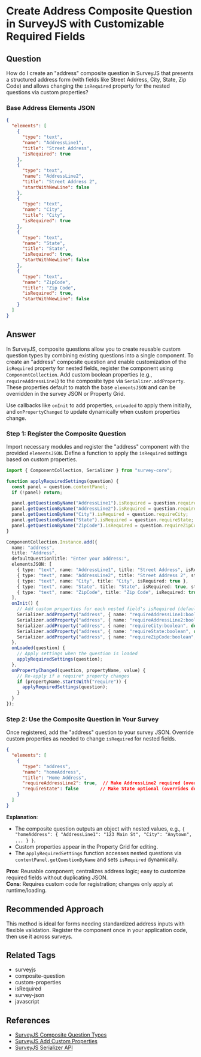 # Create Address Composite Question in SurveyJS with Customizable Required Fields

## Question
How do I create an "address" composite question in SurveyJS that presents a structured address form (with fields like Street Address, City, State, Zip Code) and allows changing the `isRequired` property for the nested questions via custom properties?

### Base Address Elements JSON
```json
{
  "elements": [
    {
      "type": "text",
      "name": "AddressLine1",
      "title": "Street Address",
      "isRequired": true
    },
    {
      "type": "text",
      "name": "AddressLine2",
      "title": "Street Address 2",
      "startWithNewLine": false
    },
    {
      "type": "text",
      "name": "City",
      "title": "City",
      "isRequired": true
    },
    {
      "type": "text",
      "name": "State",
      "title": "State",
      "isRequired": true,
      "startWithNewLine": false
    },
    {
      "type": "text",
      "name": "ZipCode",
      "title": "Zip Code",
      "isRequired": true,
      "startWithNewLine": false
    }
  ]
}
```

## Answer
In SurveyJS, composite questions allow you to create reusable custom question types by combining existing questions into a single component. To create an "address" composite question and enable customization of the `isRequired` property for nested fields, register the component using `ComponentCollection`. Add custom boolean properties (e.g., `requireAddressLine1`) to the composite type via `Serializer.addProperty`. These properties default to match the base `elementsJSON` and can be overridden in the survey JSON or Property Grid.

Use callbacks like `onInit` to add properties, `onLoaded` to apply them initially, and `onPropertyChanged` to update dynamically when custom properties change.

### Step 1: Register the Composite Question
Import necessary modules and register the "address" component with the provided `elementsJSON`. Define a function to apply the `isRequired` settings based on custom properties.

```typescript
import { ComponentCollection, Serializer } from "survey-core";

function applyRequiredSettings(question) {
  const panel = question.contentPanel;
  if (!panel) return;

  panel.getQuestionByName("AddressLine1").isRequired = question.requireAddressLine1;
  panel.getQuestionByName("AddressLine2").isRequired = question.requireAddressLine2;
  panel.getQuestionByName("City").isRequired = question.requireCity;
  panel.getQuestionByName("State").isRequired = question.requireState;
  panel.getQuestionByName("ZipCode").isRequired = question.requireZipCode;
}

ComponentCollection.Instance.add({
  name: "address",
  title: "Address",
  defaultQuestionTitle: "Enter your address:",
  elementsJSON: [
    { type: "text", name: "AddressLine1", title: "Street Address", isRequired: true },
    { type: "text", name: "AddressLine2", title: "Street Address 2", startWithNewLine: false },
    { type: "text", name: "City", title: "City", isRequired: true },
    { type: "text", name: "State", title: "State", isRequired: true, startWithNewLine: false },
    { type: "text", name: "ZipCode", title: "Zip Code", isRequired: true, startWithNewLine: false }
  ],
  onInit() {
    // Add custom properties for each nested field's isRequired (default matches elementsJSON)
    Serializer.addProperty("address", { name: "requireAddressLine1:boolean", default: true, category: "general" });
    Serializer.addProperty("address", { name: "requireAddressLine2:boolean", default: false, category: "general" });
    Serializer.addProperty("address", { name: "requireCity:boolean", default: true, category: "general" });
    Serializer.addProperty("address", { name: "requireState:boolean", default: true, category: "general" });
    Serializer.addProperty("address", { name: "requireZipCode:boolean", default: true, category: "general" });
  },
  onLoaded(question) {
    // Apply settings when the question is loaded
    applyRequiredSettings(question);
  },
  onPropertyChanged(question, propertyName, value) {
    // Re-apply if a require* property changes
    if (propertyName.startsWith("require")) {
      applyRequiredSettings(question);
    }
  }
});
```

### Step 2: Use the Composite Question in Your Survey
Once registered, add the "address" question to your survey JSON. Override custom properties as needed to change `isRequired` for nested fields.

```json
{
  "elements": [
    {
      "type": "address",
      "name": "homeAddress",
      "title": "Home Address",
      "requireAddressLine2": true,  // Make AddressLine2 required (overrides default false)
      "requireState": false        // Make State optional (overrides default true)
    }
  ]
}
```

**Explanation**:
- The composite question outputs an object with nested values, e.g., `{ "homeAddress": { "AddressLine1": "123 Main St", "City": "Anytown", ... } }`.
- Custom properties appear in the Property Grid for editing.
- The `applyRequiredSettings` function accesses nested questions via `contentPanel.getQuestionByName` and sets `isRequired` dynamically.

**Pros**: Reusable component; centralizes address logic; easy to customize required fields without duplicating JSON.  
**Cons**: Requires custom code for registration; changes only apply at runtime/loading.

## Recommended Approach
This method is ideal for forms needing standardized address inputs with flexible validation. Register the component once in your application code, then use it across surveys.

## Related Tags
- surveyjs
- composite-question
- custom-properties
- isRequired
- survey-json
- javascript

## References
- [SurveyJS Composite Question Types](https://surveyjs.io/form-library/documentation/customize-question-types/create-composite-question-types)
- [SurveyJS Add Custom Properties](https://surveyjs.io/form-library/documentation/customize-question-types/add-custom-properties-to-a-form)
- [SurveyJS Serializer API](https://surveyjs.io/form-library/documentation/customize-question-types/add-custom-properties-to-a-form)